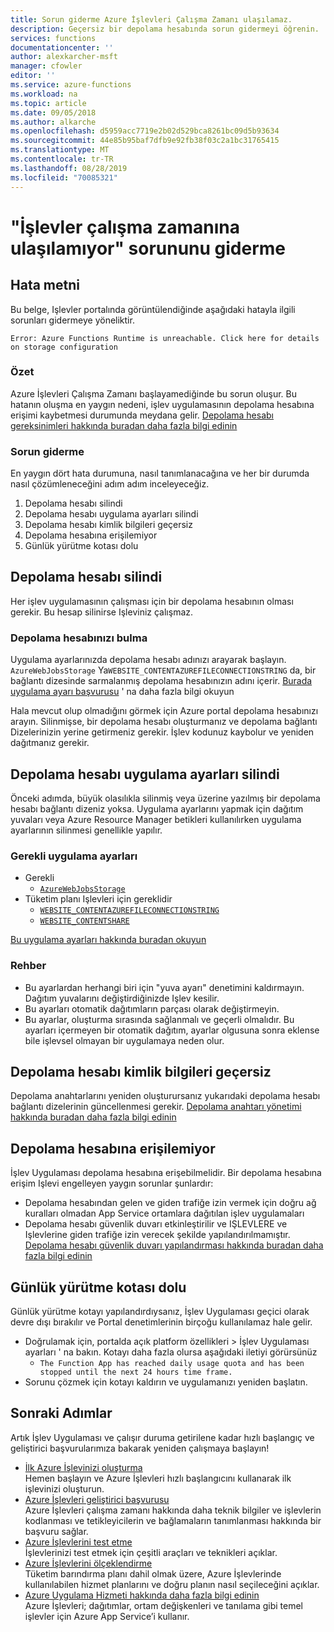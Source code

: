 ```yaml
---
title: Sorun giderme Azure İşlevleri Çalışma Zamanı ulaşılamaz.
description: Geçersiz bir depolama hesabında sorun gidermeyi öğrenin.
services: functions
documentationcenter: ''
author: alexkarcher-msft
manager: cfowler
editor: ''
ms.service: azure-functions
ms.workload: na
ms.topic: article
ms.date: 09/05/2018
ms.author: alkarche
ms.openlocfilehash: d5959acc7719e2b02d529bca8261bc09d5b93634
ms.sourcegitcommit: 44e85b95baf7dfb9e92fb38f03c2a1bc31765415
ms.translationtype: MT
ms.contentlocale: tr-TR
ms.lasthandoff: 08/28/2019
ms.locfileid: "70085321"
---
```

# <a name="how-to-troubleshoot-functions-runtime-is-unreachable"></a>"İşlevler çalışma zamanına ulaşılamıyor" sorununu giderme


## <a name="error-text"></a>Hata metni
Bu belge, Işlevler portalında görüntülendiğinde aşağıdaki hatayla ilgili sorunları gidermeye yöneliktir.

`Error: Azure Functions Runtime is unreachable. Click here for details on storage configuration`

### <a name="summary"></a>Özet
Azure İşlevleri Çalışma Zamanı başlayamediğinde bu sorun oluşur. Bu hatanın oluşma en yaygın nedeni, işlev uygulamasının depolama hesabına erişimi kaybetmesi durumunda meydana gelir. [Depolama hesabı gereksinimleri hakkında buradan daha fazla bilgi edinin](https://docs.microsoft.com/azure/azure-functions/functions-create-function-app-portal#storage-account-requirements)

### <a name="troubleshooting"></a>Sorun giderme
En yaygın dört hata durumuna, nasıl tanımlanacağına ve her bir durumda nasıl çözümleneceğini adım adım inceleyeceğiz.

1. Depolama hesabı silindi
1. Depolama hesabı uygulama ayarları silindi
1. Depolama hesabı kimlik bilgileri geçersiz
1. Depolama hesabına erişilemiyor
1. Günlük yürütme kotası dolu

## <a name="storage-account-deleted"></a>Depolama hesabı silindi

Her işlev uygulamasının çalışması için bir depolama hesabının olması gerekir. Bu hesap silinirse Işleviniz çalışmaz.

### <a name="how-to-find-your-storage-account"></a>Depolama hesabınızı bulma

Uygulama ayarlarınızda depolama hesabı adınızı arayarak başlayın. `AzureWebJobsStorage` Ya`WEBSITE_CONTENTAZUREFILECONNECTIONSTRING` da, bir bağlantı dizesinde sarmalanmış depolama hesabınızın adını içerir. [Burada uygulama ayarı başvurusu](https://docs.microsoft.com/azure/azure-functions/functions-app-settings#azurewebjobsstorage) ' na daha fazla bilgi okuyun

Hala mevcut olup olmadığını görmek için Azure portal depolama hesabınızı arayın. Silinmişse, bir depolama hesabı oluşturmanız ve depolama bağlantı Dizelerinizin yerine getirmeniz gerekir. İşlev kodunuz kaybolur ve yeniden dağıtmanız gerekir.

## <a name="storage-account-application-settings-deleted"></a>Depolama hesabı uygulama ayarları silindi

Önceki adımda, büyük olasılıkla silinmiş veya üzerine yazılmış bir depolama hesabı bağlantı dizeniz yoksa. Uygulama ayarlarını yapmak için dağıtım yuvaları veya Azure Resource Manager betikleri kullanılırken uygulama ayarlarının silinmesi genellikle yapılır.

### <a name="required-application-settings"></a>Gerekli uygulama ayarları

* Gerekli
    * [`AzureWebJobsStorage`](https://docs.microsoft.com/azure/azure-functions/functions-app-settings#azurewebjobsstorage)
* Tüketim planı Işlevleri için gereklidir
    * [`WEBSITE_CONTENTAZUREFILECONNECTIONSTRING`](https://docs.microsoft.com/azure/azure-functions/functions-app-settings)
    * [`WEBSITE_CONTENTSHARE`](https://docs.microsoft.com/azure/azure-functions/functions-app-settings)

[Bu uygulama ayarları hakkında buradan okuyun](https://docs.microsoft.com/azure/azure-functions/functions-app-settings)

### <a name="guidance"></a>Rehber

* Bu ayarlardan herhangi biri için "yuva ayarı" denetimini kaldırmayın. Dağıtım yuvalarını değiştirdiğinizde Işlev kesilir.
* Bu ayarları otomatik dağıtımların parçası olarak değiştirmeyin.
* Bu ayarlar, oluşturma sırasında sağlanmalı ve geçerli olmalıdır. Bu ayarları içermeyen bir otomatik dağıtım, ayarlar olgusuna sonra eklense bile işlevsel olmayan bir uygulamaya neden olur.

## <a name="storage-account-credentials-invalid"></a>Depolama hesabı kimlik bilgileri geçersiz

Depolama anahtarlarını yeniden oluşturursanız yukarıdaki depolama hesabı bağlantı dizelerinin güncellenmesi gerekir. [Depolama anahtarı yönetimi hakkında buradan daha fazla bilgi edinin](https://docs.microsoft.com/azure/storage/common/storage-create-storage-account)

## <a name="storage-account-inaccessible"></a>Depolama hesabına erişilemiyor

İşlev Uygulaması depolama hesabına erişebilmelidir. Bir depolama hesabına erişim Işlevi engelleyen yaygın sorunlar şunlardır:

* Depolama hesabından gelen ve giden trafiğe izin vermek için doğru ağ kuralları olmadan App Service ortamlara dağıtılan işlev uygulamaları
* Depolama hesabı güvenlik duvarı etkinleştirilir ve IŞLEVLERE ve Işlevlerine giden trafiğe izin verecek şekilde yapılandırılmamıştır. [Depolama hesabı güvenlik duvarı yapılandırması hakkında buradan daha fazla bilgi edinin](https://docs.microsoft.com/azure/storage/common/storage-network-security?toc=%2fazure%2fstorage%2ffiles%2ftoc.json)

## <a name="daily-execution-quota-full"></a>Günlük yürütme kotası dolu

Günlük yürütme kotayı yapılandırdıysanız, İşlev Uygulaması geçici olarak devre dışı bırakılır ve Portal denetimlerinin birçoğu kullanılamaz hale gelir. 

* Doğrulamak için, portalda açık platform özellikleri > İşlev Uygulaması ayarları ' na bakın. Kotayı daha fazla olursa aşağıdaki iletiyi görürsünüz
    * `The Function App has reached daily usage quota and has been stopped until the next 24 hours time frame.`
* Sorunu çözmek için kotayı kaldırın ve uygulamanızı yeniden başlatın.

## <a name="next-steps"></a>Sonraki Adımlar

Artık İşlev Uygulaması ve çalışır duruma getirilene kadar hızlı başlangıç ve geliştirici başvurularımıza bakarak yeniden çalışmaya başlayın!

* [İlk Azure İşlevinizi oluşturma](functions-create-first-azure-function.md)  
  Hemen başlayın ve Azure İşlevleri hızlı başlangıcını kullanarak ilk işlevinizi oluşturun. 
* [Azure İşlevleri geliştirici başvurusu](functions-reference.md)  
  Azure İşlevleri çalışma zamanı hakkında daha teknik bilgiler ve işlevlerin kodlanması ve tetikleyicilerin ve bağlamaların tanımlanması hakkında bir başvuru sağlar.
* [Azure İşlevlerini test etme](functions-test-a-function.md)  
  İşlevlerinizi test etmek için çeşitli araçları ve teknikleri açıklar.
* [Azure İşlevlerini ölçeklendirme](functions-scale.md)  
  Tüketim barındırma planı dahil olmak üzere, Azure İşlevlerinde kullanılabilen hizmet planlarını ve doğru planın nasıl seçileceğini açıklar. 
* [Azure Uygulama Hizmeti hakkında daha fazla bilgi edinin](../app-service/overview.md)  
  Azure İşlevleri; dağıtımlar, ortam değişkenleri ve tanılama gibi temel işlevler için Azure App Service’i kullanır. 
